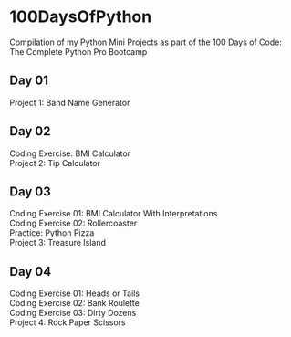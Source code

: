 # 100DaysOfPython
Compilation of my Python Mini Projects as part of the 100 Days of Code: The Complete Python Pro Bootcamp

## Day 01
Project 1: Band Name Generator

## Day 02
Coding Exercise: BMI Calculator\
Project 2: Tip Calculator

## Day 03
Coding Exercise 01: BMI Calculator With Interpretations\
Coding Exercise 02: Rollercoaster\
Practice: Python Pizza\
Project 3: Treasure Island

## Day 04
Coding Exercise 01: Heads or Tails\
Coding Exercise 02: Bank Roulette\
Coding Exercise 03: Dirty Dozens\
Project 4: Rock Paper Scissors

